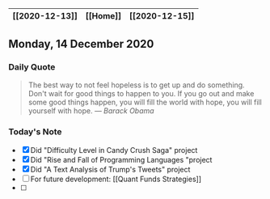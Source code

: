 | [[2020-12-13]] | [[Home]] | [[2020-12-15]] |
| :-: | :-: | :-: |

## Monday, 14 December 2020

### Daily Quote
> The best way to not feel hopeless is to get up and do something. Don't wait for good things to happen to you. If you go out and make some good things happen, you will fill the world with hope, you will fill yourself with hope.
> &mdash; <cite>Barack Obama</cite>

### Today's Note

- [x] Did "Difficulty Level in Candy Crush Saga" project
- [x] Did "Rise and Fall of Programming Languages "project 
- [x] Did "A Text Analysis of Trump's Tweets" project
- [ ] For future development: [[Quant Funds Strategies]]
- [ ] 